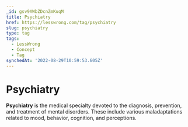 ```yaml
---
_id: gsv9XWbZDcnZmKuqM
title: Psychiatry
href: https://lesswrong.com/tag/psychiatry
slug: psychiatry
type: tag
tags:
  - LessWrong
  - Concept
  - Tag
synchedAt: '2022-08-29T10:59:53.605Z'
---
```


# Psychiatry

**Psychiatry** is the medical specialty devoted to the diagnosis, prevention, and treatment of mental disorders. These include various maladaptations related to mood, behavior, cognition, and perceptions.
